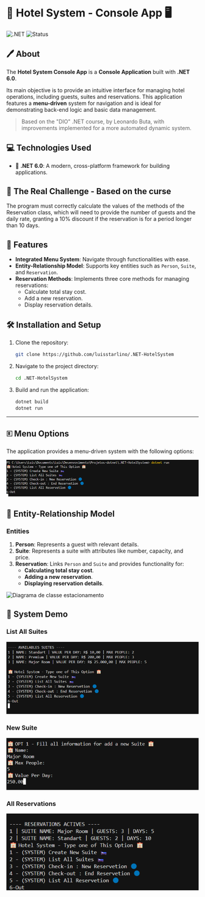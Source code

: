 # 🏢 Hotel System - Console App 🖥️

![.NET](https://img.shields.io/badge/6.0-512BD4?style=flat&logo=dotnet&logoColor=white) ![Status](https://img.shields.io/badge/Status-Completed-brightgreen?style=flat)


## 🖊️ About
The **Hotel System Console App** is a **Console Application** built with **.NET 6.0**.  

Its main objective is to provide an intuitive interface for managing hotel operations, including guests, suites and reservations. This application features a **menu-driven** system for navigation and is ideal for demonstrating back-end logic and basic data management.


> Based on the "DIO" .NET course, by Leonardo Buta, with improvements implemented for a more automated dynamic system.

## 💻 Technologies Used
- 🔣 **.NET 6.0**: A modern, cross-platform framework for building applications.  

## 🔵 The Real Challenge - Based on the curse

The program must correctly calculate the values of the methods of the Reservation class, which will need to provide the number of guests and the daily rate, granting a 10% discount if the reservation is for a period longer than 10 days.

## 🚀 Features
- **Integrated Menu System**: Navigate through functionalities with ease.  
- **Entity-Relationship Model**: Supports key entities such as `Person`, `Suite`, and `Reservation`.  
- **Reservation Methods**: Implements three core methods for managing reservations:
  - Calculate total stay cost.
  - Add a new reservation.
  - Display reservation details.


## 🛠️ Installation and Setup
1. Clone the repository:
   ```bash
   git clone https://github.com/luisstarlino/.NET-HotelSystem
   ```

2. Navigate to the project directory:
   ```bash
   cd .NET-HotelSystem
   ```

3. Build and run the application:
   ```bash
   dotnet build
   dotnet run
   ```

---

## 🗉️ Menu Options
The application provides a menu-driven system with the following options:

![Diagrama de classe estacionamento](/demo/demo-4.png)


## 📄 Entity-Relationship Model

### **Entities**
1. **Person**: Represents a guest with relevant details.  
2. **Suite**: Represents a suite with attributes like number, capacity, and price.  
3. **Reservation**: Links `Person` and `Suite` and provides functionality for:  
   - **Calculating total stay cost**.  
   - **Adding a new reservation**.  
   - **Displaying reservation details**.

![Diagrama de classe estacionamento](diagrama_classe_hotel.png)

## 🌆 System Demo 

### List All Suites
![Diagrama de classe estacionamento](/demo/demo-1.png)

### New Suite
![Diagrama de classe estacionamento](/demo/demo-2.png)

### All Reservations
![Diagrama de classe estacionamento](/demo/demo-3.png)
